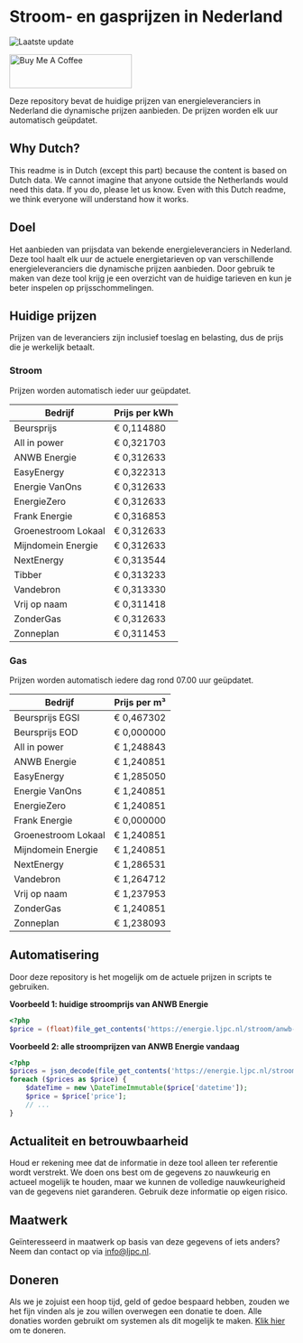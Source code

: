 # Stroom- en gasprijzen in Nederland

![Laatste update](https://img.shields.io/badge/laatste%20update-2023--10--30%2021%3A00%20CET-brightgreen)

<a href="https://www.buymeacoffee.com/Lars-" target="_blank"><img src="https://cdn.buymeacoffee.com/buttons/v2/default-orange.png" alt="Buy Me A Coffee" height="60" style="height: 60px !important;width: 217px !important;" ></a>

Deze repository bevat de huidige prijzen van energieleveranciers in Nederland die dynamische prijzen aanbieden. De prijzen worden elk uur automatisch geüpdatet.

## Why Dutch?

This readme is in Dutch (except this part) because the content is based on Dutch data. We cannot imagine that anyone outside the Netherlands would need this data. If you do, please let us know. Even with this Dutch readme, we think
everyone will understand how it works.

## Doel

Het aanbieden van prijsdata van bekende energieleveranciers in Nederland. Deze tool haalt elk uur de actuele energietarieven op van verschillende energieleveranciers die dynamische prijzen aanbieden. Door gebruik te maken van deze tool
krijg je een overzicht van de huidige tarieven en kun je beter inspelen op prijsschommelingen.

## Huidige prijzen

Prijzen van de leveranciers zijn inclusief toeslag en belasting, dus de prijs die je werkelijk betaalt.

### Stroom

Prijzen worden automatisch ieder uur geüpdatet.

 Bedrijf | Prijs per kWh 
---------|---------------
Beursprijs | € 0,114880
All in power | € 0,321703
ANWB Energie | € 0,312633
EasyEnergy | € 0,322313
Energie VanOns | € 0,312633
EnergieZero | € 0,312633
Frank Energie | € 0,316853
Groenestroom Lokaal | € 0,312633
Mijndomein Energie | € 0,312633
NextEnergy | € 0,313544
Tibber | € 0,313233
Vandebron | € 0,313330
Vrij op naam | € 0,311418
ZonderGas | € 0,312633
Zonneplan | € 0,311453


### Gas

Prijzen worden automatisch iedere dag rond 07.00 uur geüpdatet.

 Bedrijf | Prijs per m³ 
---------|--------------
Beursprijs EGSI | € 0,467302
Beursprijs EOD | € 0,000000
All in power | € 1,248843
ANWB Energie | € 1,240851
EasyEnergy | € 1,285050
Energie VanOns | € 1,240851
EnergieZero | € 1,240851
Frank Energie | € 0,000000
Groenestroom Lokaal | € 1,240851
Mijndomein Energie | € 1,240851
NextEnergy | € 1,286531
Vandebron | € 1,264712
Vrij op naam | € 1,237953
ZonderGas | € 1,240851
Zonneplan | € 1,238093


## Automatisering

Door deze repository is het mogelijk om de actuele prijzen in scripts te gebruiken.

**Voorbeeld 1: huidige stroomprijs van ANWB Energie**

```php
<?php
$price = (float)file_get_contents('https://energie.ljpc.nl/stroom/anwb-energie-nu.txt');

```

**Voorbeeld 2: alle stroomprijzen van ANWB Energie vandaag**

```php
<?php
$prices = json_decode(file_get_contents('https://energie.ljpc.nl/stroom/all-in-power-vandaag.json'),true);
foreach ($prices as $price) {
    $dateTime = new \DateTimeImmutable($price['datetime']);
    $price = $price['price'];
    // ...
}
```

## Actualiteit en betrouwbaarheid

Houd er rekening mee dat de informatie in deze tool alleen ter referentie wordt verstrekt. We doen ons best om de gegevens zo nauwkeurig en actueel mogelijk te houden, maar we kunnen de volledige nauwkeurigheid van de gegevens niet
garanderen. Gebruik deze informatie op eigen risico.

## Maatwerk

Geïnteresseerd in maatwerk op basis van deze gegevens of iets anders? Neem dan contact op
via [info@ljpc.nl](mailto:info@ljpc.nl?subject=Energie%20prijzen).

## Doneren

Als we je zojuist een hoop tijd, geld of gedoe bespaard hebben, zouden we het fijn vinden als je zou willen overwegen een
donatie te doen. Alle donaties worden gebruikt om systemen als dit mogelijk te
maken. [Klik hier](https://www.buymeacoffee.com/Lars-) om te doneren.
